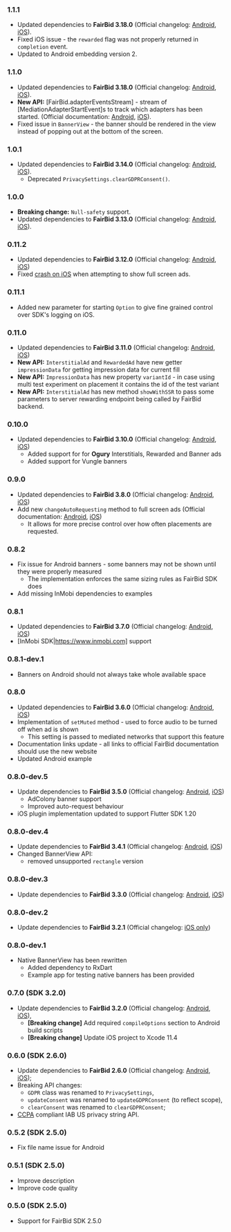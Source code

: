 ### 1.1.1
* Updated dependencies to **FairBid 3.18.0** (Official changelog: [Android](https://developer.fyber.com/hc/en-us/articles/360010205178-FairBid-Android-SDK-Changelog), [iOS](https://developer.fyber.com/hc/en-us/articles/360010021878-FairBid-iOS-SDK-Changelog)).
* Fixed iOS issue - the `rewarded` flag was not properly returned in `completion` event.
* Updated to Android embedding version 2.

### 1.1.0
* Updated dependencies to **FairBid 3.18.0** (Official changelog: [Android](https://developer.fyber.com/hc/en-us/articles/360010205178-FairBid-Android-SDK-Changelog), [iOS](https://developer.fyber.com/hc/en-us/articles/360010021878-FairBid-iOS-SDK-Changelog)).
* **New API:** [FairBid.adapterEventsStream] - stream of [MediationAdapterStartEvent]s to track which adapters has been started. (Official documentation: [Android](https://developer.fyber.com/hc/en-us/articles/4405766010641-Adapter-Started-Callback), [iOS](https://developer.fyber.com/hc/en-us/articles/4405738348305-Adapter-Started-Callback)).
* Fixed issue in `BannerView` - the banner should be rendered in the view instead of popping out at the bottom of the screen.

### 1.0.1
* Updated dependencies to **FairBid 3.14.0** (Official changelog: [Android](https://developer.fyber.com/hc/en-us/articles/360010205178-FairBid-Android-SDK-Changelog), [iOS](https://developer.fyber.com/hc/en-us/articles/360010021878-FairBid-iOS-SDK-Changelog)).
  * Deprecated `PrivacySettings.clearGDPRConsent()`.

### 1.0.0
* **Breaking change:** `Null-safety` support.
* Updated dependencies to **FairBid 3.13.0** (Official changelog: [Android](https://developer.fyber.com/hc/en-us/articles/360010205178-FairBid-Android-SDK-Changelog), [iOS](https://developer.fyber.com/hc/en-us/articles/360010021878-FairBid-iOS-SDK-Changelog)).

### 0.11.2
* Updated dependencies to **FairBid 3.12.0** (Official changelog: [Android](https://developer.fyber.com/hc/en-us/articles/360010205178-FairBid-Android-SDK-Changelog), [iOS](https://developer.fyber.com/hc/en-us/articles/360010021878-FairBid-iOS-SDK-Changelog))
* Fixed [crash on iOS](https://github.com/ukasz123/fairbid_flutter/pull/21) when attempting to show full screen ads.

### 0.11.1
* Added new parameter for starting `Option` to give fine grained control over SDK's logging on iOS.

### 0.11.0
* Updated dependencies to **FairBid 3.11.0** (Official changelog: [Android](https://developer.fyber.com/hc/en-us/articles/360010205178-FairBid-Android-SDK-Changelog), [iOS](https://developer.fyber.com/hc/en-us/articles/360010021878-FairBid-iOS-SDK-Changelog))
* **New API:** `InterstitialAd` and `RewardedAd` have new getter `impressionData` for getting impression data for current fill
* **New API:** `ImpressionData` has new property `variantId` - in case using multi test experiment on placement it contains the id of the test variant
* **New API:** `InterstitialAd` has new method `showWithSSR` to pass some parameters to server rewarding endpoint being called by FairBid backend.

### 0.10.0
* Updated dependencies to **FairBid 3.10.0** (Official changelog: [Android](https://developer.fyber.com/hc/en-us/articles/360010205178-FairBid-Android-SDK-Changelog), [iOS](https://developer.fyber.com/hc/en-us/articles/360010021878-FairBid-iOS-SDK-Changelog))
  * Added support for for **Ogury** Interstitials, Rewarded and Banner ads
  * Added support for Vungle banners

### 0.9.0
* Updated dependencies to **FairBid 3.8.0** (Official changelog: [Android](https://developer.fyber.com/hc/en-us/articles/360010205178-FairBid-Android-SDK-Changelog), [iOS](https://developer.fyber.com/hc/en-us/articles/360010021878-FairBid-iOS-SDK-Changelog))
* Add new `changeAutoRequesting` method to full screen ads (Official documentation: [Android](https://developer.fyber.com/hc/en-us/articles/360010251798-Auto-Request#auto-request-configuration-per-placement-0-2), [iOS](https://developer.fyber.com/hc/en-us/articles/360009940017-Auto-Request#auto-request-configuration-per-placement-0-2))
  * It allows for more precise control over how often placements are requested.

### 0.8.2
* Fix issue for Android banners - some banners may not be shown until they were properly measured
  * The implementation enforces the same sizing rules as FairBid SDK does
* Add missing InMobi dependencies to examples

### 0.8.1
* Updated dependencies to **FairBid 3.7.0** (Official changelog: [Android](https://developer.fyber.com/hc/en-us/articles/360010205178-FairBid-Android-SDK-Changelog), [iOS](https://developer.fyber.com/hc/en-us/articles/360010021878-FairBid-iOS-SDK-Changelog))
* [InMobi SDK|https://www.inmobi.com] support

### 0.8.1-dev.1
* Banners on Android should not always take whole available space

### 0.8.0
* Updated dependencies to **FairBid 3.6.0** (Official changelog: [Android](https://developer.fyber.com/hc/en-us/articles/360010205178-FairBid-Android-SDK-Changelog#version-3-6-0-0-0), [iOS](https://developer.fyber.com/hc/en-us/articles/360010021878-FairBid-iOS-SDK-Changelog#version-3-6-0-0-0))
* Implementation of `setMuted` method - used to force audio to be turned off when ad is shown
  * This setting is passed to mediated networks that support this feature
* Documentation links update - all links to official FairBid documentation should use the new website
* Updated Android example 

### 0.8.0-dev.5
* Update dependencies to **FairBid 3.5.0** (Official changelog: [Android](https://dev-android.fyber.com/docs/fairbid-sdk#version-350), [iOS](https://dev-ios.fyber.com/docs/fairbid-sdk#version-350))
  * AdColony banner support
  * Improved auto-request behaviour
* iOS plugin implementation updated to support Flutter SDK 1.20

### 0.8.0-dev.4
* Update dependencies to **FairBid 3.4.1** (Official changelog: [Android](https://dev-android.fyber.com/docs/fairbid-sdk#version-341), [iOS](https://dev-ios.fyber.com/docs/fairbid-sdk#version-341))
* Changed BannerView API:
  * removed unsupported `rectangle` version

### 0.8.0-dev.3
* Update dependencies to **FairBid 3.3.0** (Official changelog: [Android](https://dev-android.fyber.com/docs/fairbid-sdk#version-330), [iOS](https://dev-ios.fyber.com/docs/fairbid-sdk#version-330))

### 0.8.0-dev.2
* Update dependencies to **FairBid 3.2.1** (Official changelog: [iOS only](https://dev-ios.fyber.com/docs/fairbid-sdk#version-321))

### 0.8.0-dev.1
* Native BannerView has been rewritten
  * Added dependency to RxDart
  * Example app for testing native banners has been provided

### 0.7.0 (SDK 3.2.0)
* Update dependencies to **FairBid 3.2.0** (Official changelog: [Android](https://dev-android.fyber.com/docs/fairbid-sdk), [iOS](https://dev-ios.fyber.com/docs/fairbid-sdk)),
    * **[Breaking change]** Add required `compileOptions` section to Android build scripts
    * **[Breaking change]** Update iOS project to Xcode 11.4
### 0.6.0 (SDK 2.6.0)
* Update dependencies to **FairBid 2.6.0** (Official changelog: [Android](https://dev-android.fyber.com/docs/fairbid-sdk), [iOS](https://dev-ios.fyber.com/docs/fairbid-sdk));
* Breaking API changes:
    * `GDPR` class was renamed to `PrivacySettings`,
    * `updateConsent` was renamed to `updateGDPRConsent` (to reflect scope),
    * `clearConsent` was renamed to `clearGDPRConsent`;
* [CCPA](https://dev-android.fyber.com/docs/ccpa-consent-settings) compliant IAB US privacy string API.

### 0.5.2 (SDK 2.5.0)
* Fix file name issue for Android

### 0.5.1 (SDK 2.5.0)
* Improve description
* Improve code quality

### 0.5.0 (SDK 2.5.0)
* Support for FairBid SDK 2.5.0
